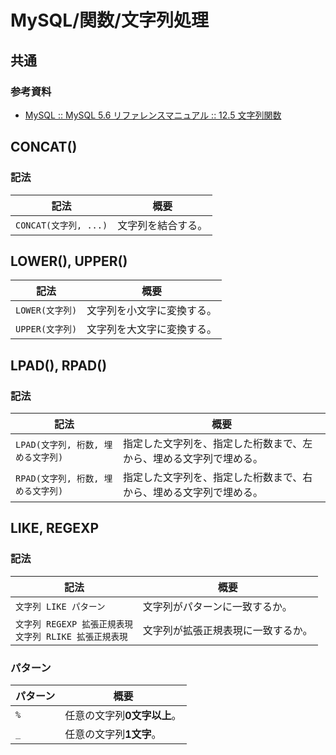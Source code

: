 # MySQL/関数/文字列処理

## 共通

### 参考資料

- [MySQL :: MySQL 5.6 リファレンスマニュアル :: 12.5 文字列関数](https://dev.mysql.com/doc/refman/5.6/ja/string-functions.html)

## CONCAT()

### 記法

| 記法                  | 概要               |
| --------------------- | ------------------ |
| `CONCAT(文字列, ...)` | 文字列を結合する。 |

## LOWER(), UPPER()

| 記法            | 概要                       |
| --------------- | -------------------------- |
| `LOWER(文字列)` | 文字列を小文字に変換する。 |
| `UPPER(文字列)` | 文字列を大文字に変換する。 |

## LPAD(), RPAD()

### 記法

| 記法                               | 概要                                                         |
| ---------------------------------- | ------------------------------------------------------------ |
| `LPAD(文字列, 桁数, 埋める文字列)` | 指定した文字列を、指定した桁数まで、左から、埋める文字列で埋める。 |
| `RPAD(文字列, 桁数, 埋める文字列)` | 指定した文字列を、指定した桁数まで、右から、埋める文字列で埋める。 |

## LIKE, REGEXP

### 記法

| 記法                                                         | 概要                               |
| ------------------------------------------------------------ | ---------------------------------- |
| `文字列 LIKE パターン`                                       | 文字列がパターンに一致するか。     |
| `文字列 REGEXP 拡張正規表現`<br />`文字列 RLIKE 拡張正規表現` | 文字列が拡張正規表現に一致するか。 |

### パターン

| パターン | 概要                        |
| -------- | --------------------------- |
| `%`      | 任意の文字列**0文字以上**。 |
| `_`      | 任意の文字列**1文字**。     |
